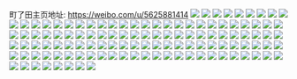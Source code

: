 町了田主页地址: https://weibo.com/u/5625881414 
![](https://wx4.sinaimg.cn/mw2000/0068JCKOgy1h99fw9aulpj30u0191n4n.jpg) 
![](https://wx4.sinaimg.cn/mw2000/0068JCKOgy1h8znfnxim9j30u0108gr0.jpg) 
![](https://wx4.sinaimg.cn/mw2000/0068JCKOgy1h8znfogj23j30u01407cf.jpg) 
![](https://wx4.sinaimg.cn/mw2000/0068JCKOgy1h8znfpa3dyj30u0109dlg.jpg) 
![](https://wx4.sinaimg.cn/mw2000/0068JCKOly1h8jy9qrfqfj30u0140aga.jpg) 
![](https://wx4.sinaimg.cn/mw2000/0068JCKOly1h7krqn3ow4j30u0140ti0.jpg) 
![](https://wx4.sinaimg.cn/mw2000/0068JCKOgy1h5pujm6pcmj30u0140t9o.jpg) 
![](https://wx4.sinaimg.cn/mw2000/0068JCKOgy1h5fuve2gr8j30u013zti7.jpg) 
![](https://wx4.sinaimg.cn/mw2000/0068JCKOgy1h5fuvckg7rj30u0140qg2.jpg) 
![](https://wx4.sinaimg.cn/mw2000/0068JCKOgy1h5fuvefqexj30u00u0n2e.jpg) 
![](https://wx4.sinaimg.cn/mw2000/0068JCKOgy1h562n7ypejj30u0140tel.jpg) 
![](https://wx4.sinaimg.cn/mw2000/0068JCKOgy1h562n75qygj30u0140dl9.jpg) 
![](https://wx4.sinaimg.cn/mw2000/0068JCKOgy1h4sla6a3khj30u01hegwl.jpg) 
![](https://wx4.sinaimg.cn/mw2000/0068JCKOgy1h4sla78s93j30u01he49f.jpg) 
![](https://wx4.sinaimg.cn/mw2000/0068JCKOgy1h4rgbc50eoj30dc0hs3z0.jpg) 
![](https://wx4.sinaimg.cn/mw2000/0068JCKOgy1h4qf9xobqdj30jm12wabz.jpg) 
![](https://wx4.sinaimg.cn/mw2000/0068JCKOgy1h482nipwvuj30u0140tfe.jpg) 
![](https://wx4.sinaimg.cn/mw2000/0068JCKOgy1h482nj8765j30u0140jyr.jpg) 
![](https://wx4.sinaimg.cn/mw2000/0068JCKOgy1h482njp6mwj30u0140afn.jpg) 
![](https://wx4.sinaimg.cn/mw2000/0068JCKOgy1h482nk65lrj319a0u0wm1.jpg) 
![](https://wx4.sinaimg.cn/mw2000/0068JCKOgy1h482nkjshxj30st12eq9y.jpg) 
![](https://wx4.sinaimg.cn/mw2000/0068JCKOgy1h482nkzbr8j30u019bq8x.jpg) 
![](https://wx4.sinaimg.cn/mw2000/0068JCKOgy1h482nlej49j30u0140jwz.jpg) 
![](https://wx4.sinaimg.cn/mw2000/0068JCKOgy1h482nlqjkxj30u019bjwn.jpg) 
![](https://wx4.sinaimg.cn/mw2000/0068JCKOgy1h482ni8n8wj30u0140dmy.jpg) 
![](https://wx4.sinaimg.cn/mw2000/0068JCKOgy1h482nm7uvrj30u014010i.jpg) 
![](https://wx4.sinaimg.cn/mw2000/0068JCKOgy1h43bekwf2yj30u0141aj4.jpg) 
![](https://wx4.sinaimg.cn/mw2000/0068JCKOgy1h43belmy4aj30u0141qbq.jpg) 
![](https://wx4.sinaimg.cn/mw2000/0068JCKOgy1h43bel8358j30u0140wlu.jpg) 
![](https://wx4.sinaimg.cn/mw2000/0068JCKOgy1h43bekhdf8j30u0140dn7.jpg) 
![](https://wx4.sinaimg.cn/mw2000/0068JCKOgy1h43bem0czhj30u01417bz.jpg) 
![](https://wx4.sinaimg.cn/mw2000/0068JCKOgy1h3xxeo8lkzj30u0140afs.jpg) 
![](https://wx4.sinaimg.cn/mw2000/0068JCKOgy1h3xxenso38j30u0140afi.jpg) 
![](https://wx4.sinaimg.cn/mw2000/0068JCKOgy1h2ak1x4mtmj315g0toac6.jpg) 
![](https://wx4.sinaimg.cn/mw2000/0068JCKOgy1h29ewiorybj32c0340u0z.jpg) 
![](https://wx4.sinaimg.cn/mw2000/0068JCKOgy1h12pcco0xij312s1fq7wh.jpg) 
![](https://wx4.sinaimg.cn/mw2000/0068JCKOgy1h12peddlunj31kw16ohdt.jpg) 
![](https://wx4.sinaimg.cn/mw2000/0068JCKOgy1h12pc9xmpcj32c03404qs.jpg) 
![](https://wx4.sinaimg.cn/mw2000/0068JCKOgy1h12pcis0phj32t623v1ky.jpg) 
![](https://wx4.sinaimg.cn/mw2000/0068JCKOgy1h12pefcmloj31kw16okjl.jpg) 
![](https://wx4.sinaimg.cn/mw2000/0068JCKOgy1h12pexoasxj32c0340e83.jpg) 
![](https://wx4.sinaimg.cn/mw2000/0068JCKOgy1h12pckh57vj32wz26qnpe.jpg) 
![](https://wx4.sinaimg.cn/mw2000/0068JCKOgy1gzmsu9h7lqj32c0340npe.jpg) 
![](https://wx4.sinaimg.cn/mw2000/0068JCKOgy1gysv4z7zkkj30tz13z45x.jpg) 
![](https://wx4.sinaimg.cn/mw2000/0068JCKOgy1gysv4zn8wpj30u0140wuv.jpg) 
![](https://wx4.sinaimg.cn/mw2000/0068JCKOgy1gysv53nk27j30u0140tf8.jpg) 
![](https://wx4.sinaimg.cn/mw2000/0068JCKOgy1gysv50dg1fj30u0140wni.jpg) 
![](https://wx4.sinaimg.cn/mw2000/0068JCKOgy1gysv50phfgj30u0140ah7.jpg) 
![](https://wx4.sinaimg.cn/mw2000/0068JCKOgy1gysv512n3mj30u0140th8.jpg) 
![](https://wx4.sinaimg.cn/mw2000/0068JCKOgy1gysv51e0eij31hc0u0go2.jpg) 
![](https://wx4.sinaimg.cn/mw2000/0068JCKOgy1gysv5000prj30u0140wil.jpg) 
![](https://wx4.sinaimg.cn/mw2000/0068JCKOgy1gysv550t22j30u014010l.jpg) 
![](https://wx4.sinaimg.cn/mw2000/0068JCKOgy1gysv51tsjzj30u01401ax.jpg) 
![](https://wx4.sinaimg.cn/mw2000/0068JCKOgy1gysv54ldv3j30u0140avg.jpg) 
![](https://wx4.sinaimg.cn/mw2000/0068JCKOgy1gysv526vzij30u0140447.jpg) 
![](https://wx4.sinaimg.cn/mw2000/0068JCKOgy1gysv52id11j30u01400y7.jpg) 
![](https://wx4.sinaimg.cn/mw2000/0068JCKOgy1gysv4ytdxmj30u01407f5.jpg) 
![](https://wx4.sinaimg.cn/mw2000/0068JCKOgy1gysv52vzhpj30u0140qbb.jpg) 
![](https://wx4.sinaimg.cn/mw2000/0068JCKOgy1gysv539vo8j31400u0h11.jpg) 
![](https://wx4.sinaimg.cn/mw2000/0068JCKOgy1gysv5453xej30u0140duz.jpg) 
![](https://wx4.sinaimg.cn/mw2000/0068JCKOgy1gwtumhct5cj30u00u0tg8.jpg) 
![](https://wx4.sinaimg.cn/mw2000/0068JCKOgy1gwtul31fq0j30u0140495.jpg) 
![](https://wx4.sinaimg.cn/mw2000/0068JCKOgy1gwtulee9hdj30u0140thu.jpg) 
![](https://wx4.sinaimg.cn/mw2000/0068JCKOgy1gwtumjuckqj30u013zqdo.jpg) 
![](https://wx4.sinaimg.cn/mw2000/0068JCKOgy1gwtul1elebj30u0140k2m.jpg) 
![](https://wx4.sinaimg.cn/mw2000/0068JCKOgy1gwtul3sccnj30u014016l.jpg) 
![](https://wx4.sinaimg.cn/mw2000/0068JCKOgy1gwtul5hwvmj30u014010t.jpg) 
![](https://wx4.sinaimg.cn/mw2000/0068JCKOgy1gwtul4zltaj31400u0n74.jpg) 
![](https://wx4.sinaimg.cn/mw2000/0068JCKOgy1gwtul09f3vj31400u011g.jpg) 
![](https://wx4.sinaimg.cn/mw2000/0068JCKOgy1gwtul72w62j30u01404db.jpg) 
![](https://wx4.sinaimg.cn/mw2000/0068JCKOgy1gwtul7nqxdj30u0140jyt.jpg) 
![](https://wx4.sinaimg.cn/mw2000/0068JCKOgy1gwtulaau6vj30u014048x.jpg) 
![](https://wx4.sinaimg.cn/mw2000/0068JCKOgy1gwtulb4witj30u0140tjm.jpg) 
![](https://wx4.sinaimg.cn/mw2000/0068JCKOgy1gwtulcwrlkj30u0140dqm.jpg) 
![](https://wx4.sinaimg.cn/mw2000/0068JCKOgy1gwtulf2w0bj30u0140wrn.jpg) 
![](https://wx4.sinaimg.cn/mw2000/0068JCKOgy1gwtumi98z0j30u0140ws5.jpg) 
![](https://wx4.sinaimg.cn/mw2000/0068JCKOgy1gwtumj6c38j30u0140k62.jpg) 
![](https://wx4.sinaimg.cn/mw2000/0068JCKOgy1gwtun9ttjij30u0140k0b.jpg) 
![](https://wx4.sinaimg.cn/mw2000/0068JCKOgy1gw5s1ql88aj30u0140jzb.jpg) 
![](https://wx4.sinaimg.cn/mw2000/0068JCKOgy1gw5s1rgn7kj30oz0xa0y7.jpg) 
![](https://wx4.sinaimg.cn/mw2000/0068JCKOgy1gw5s6jdegdj30u0140doo.jpg) 
![](https://wx4.sinaimg.cn/mw2000/0068JCKOgy1gw5s38pue3j30u0140afx.jpg) 
![](https://wx4.sinaimg.cn/mw2000/0068JCKOgy1gw5s39llagj30u014049r.jpg) 
![](https://wx4.sinaimg.cn/mw2000/0068JCKOgy1gw5s1pcnugj30u0141n3w.jpg) 
![](https://wx4.sinaimg.cn/mw2000/0068JCKOgy1gw5s6inhz5j30u0140qkq.jpg) 
![](https://wx4.sinaimg.cn/mw2000/0068JCKOgy1gw5s382wl3j30u0140gt1.jpg) 
![](https://wx4.sinaimg.cn/mw2000/0068JCKOgy1gw5s7eiqn2j30u0140qd2.jpg) 
![](https://wx4.sinaimg.cn/mw2000/0068JCKOgy1gvyw7z7wvkj30u0141wj2.jpg) 
![](https://wx4.sinaimg.cn/mw2000/0068JCKOgy1gvyw81wax9j30u0140jwe.jpg) 
![](https://wx4.sinaimg.cn/mw2000/0068JCKOgy1gvyw84y3qxj30u0141jwm.jpg) 
![](https://wx4.sinaimg.cn/mw2000/0068JCKOgy1gvv9tl04i8j30u00u03zk.jpg) 
![](https://wx4.sinaimg.cn/mw2000/0068JCKOgy1gvv9tkg96xj30u00u0dgw.jpg) 
![](https://wx4.sinaimg.cn/mw2000/0068JCKOgy1gvv9tlkplgj30u00u00to.jpg) 
![](https://wx4.sinaimg.cn/mw2000/0068JCKOgy1gvv9tm0r2ej30u00u03zg.jpg) 
![](https://wx4.sinaimg.cn/mw2000/0068JCKOgy1gvv9tmnv4mj30u00u0t9x.jpg) 
![](https://wx4.sinaimg.cn/mw2000/0068JCKOgy1gvv9tn4wldj30u00u03zi.jpg) 
![](https://wx4.sinaimg.cn/mw2000/0068JCKOgy1gvv9tngq5oj30u00u0gmx.jpg) 
![](https://wx4.sinaimg.cn/mw2000/0068JCKOgy1gvv9tnsf6yj30u00u0q43.jpg) 
![](https://wx4.sinaimg.cn/mw2000/0068JCKOgy1gvq954m4w2j60u0140ai602.jpg) 
![](https://wx4.sinaimg.cn/mw2000/0068JCKOgy1gvq956c3jxj60u00u00wi02.jpg) 
![](https://wx4.sinaimg.cn/mw2000/0068JCKOgy1gvq9oaoej2j60u00u0afg02.jpg) 
![](https://wx4.sinaimg.cn/mw2000/0068JCKOgy1gvq953ncuej60u00u0jxt02.jpg) 
![](https://wx4.sinaimg.cn/mw2000/0068JCKOgy1gvq94yijcvj60u00u0grn02.jpg) 
![](https://wx4.sinaimg.cn/mw2000/0068JCKOgy1gvq950rwstj60u0140qfa02.jpg) 
![](https://wx4.sinaimg.cn/mw2000/0068JCKOgy1gvq955ftqqj60u00u0n1302.jpg) 
![](https://wx4.sinaimg.cn/mw2000/0068JCKOgy1gvq9d43no1j60u0140jz702.jpg) 
![](https://wx4.sinaimg.cn/mw2000/0068JCKOgy1gvq9obhrg6j60u00u0q4602.jpg) 
![](https://wx4.sinaimg.cn/mw2000/0068JCKOgy1gvq9oe1yh8j60u00u07h702.jpg) 
![](https://wx4.sinaimg.cn/mw2000/0068JCKOgy1gvq9ofpnnvj60u00u046902.jpg) 
![](https://wx4.sinaimg.cn/mw2000/0068JCKOly1gvh3dpvq1kj60u014011i02.jpg) 
![](https://wx4.sinaimg.cn/mw2000/0068JCKOly1gvh3dqk3k5j60u01400z802.jpg) 
![](https://wx4.sinaimg.cn/mw2000/0068JCKOly1gvh3dqu0zdj60u00u0myv02.jpg) 
![](https://wx4.sinaimg.cn/mw2000/0068JCKOly1gvh3dr7vuvj61400u07ah02.jpg) 
![](https://wx4.sinaimg.cn/mw2000/0068JCKOly1gvh3drlq34j618s0u046e02.jpg) 
![](https://wx4.sinaimg.cn/mw2000/0068JCKOly1gvh3drz777j60u0140adw02.jpg) 
![](https://wx4.sinaimg.cn/mw2000/0068JCKOly1gvh3dpd4f9j60u0140gmg02.jpg) 
![](https://wx4.sinaimg.cn/mw2000/0068JCKOly1gvh3dsh0xfj60u0140gyc02.jpg) 
